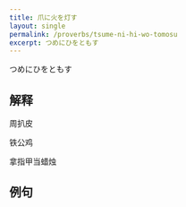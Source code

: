 ```yaml
---
title: 爪に火を灯す
layout: single
permalink: /proverbs/tsume-ni-hi-wo-tomosu
excerpt: つめにひをともす
---
```


つめにひをともす

## 解释

周扒皮

铁公鸡

拿指甲当蜡烛

## 例句

